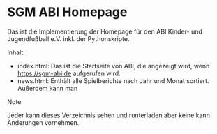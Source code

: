 # SGM ABI Homepage

Das ist die Implementierung der Homepage für den ABI Kinder- und Jugendfußball e.V. inkl. der Pythonskripte.

Inhalt:

* index.html: Das ist die Startseite von ABI, die angezeigt wird, wenn https://sgm-abi.de aufgerufen wird.
* news.html: Enthält alle Spielberichte nach Jahr und Monat sortiert. Außerdem kann man 

> [!NOTE]
> Jeder kann dieses Verzeichnis sehen und runterladen aber keine kann Änderungen vornehmen.
